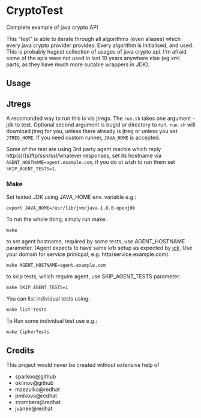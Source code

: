 # CryptoTest
Complete example of java crypto API

This "test" is able to iterate through all algorithms (even aliases) which every java crypto provider provides.
Every algorithm is initialised, and used. This is probably hugest collection of usages of java crypto api. I'm  afraid some of the apis were not used in last 10 years anywhere else (eg xml parts, as they have much more suitable wrappers in JDK).

## Usage

## Jtregs
A recomanded way to run this is via jtregs. The `run.sh` takes one argument - jdk to test.  Optional second argument is bugid or directory to run.
`run.sh` will download jtreg for you, unless there already is jtreg or unless you set `JTREG_HOME`. If you need custom runner, `JAVA_HOME` is accepted.

Some of the test are using 3rd party agent machie which reply http(s)/(s)ftp/ssh/ssl/whatever responses, set its hostname via `AGENT_HOSTNAME=agent.example.com`, if you do ot wish to run them set ` SKIP_AGENT_TESTS=1`.

### Make

Set tested JDK using JAVA_HOME env. variable e.g.:
```
export JAVA_HOME=/usr/lib/jvm/java-1.8.0-openjdk
```
To run the whole thing, simply run make:
```
make
```
to set agent hostname, required by some tests, use AGENT_HOSTNAME parameter. (Agent expects to have same krb setup as expected by [jck](https://web.archive.org/web/20201126185131/https://icedtea.classpath.org/wiki/JCKDistilled#kerberos_prep). Use your domain for service prinicpal, e.g. http/service.example.com).
```
make AGENT_HOSTNAME=agent.example.com
```
to skip tests, which require agent, use SKIP_AGENT_TESTS parameter:
```
make SKIP_AGENT_TESTS=1
```
You can list individual tests using:
```
make list-tests
```
To Run some individual test use e.g.:
```
make CipherTests
```

## Credits
 
 This project would never be created without extensive help of
  *  sparkoo@github
  *  oklinov@github
  *  mzezulka@redhat
  *  pmikova@redhat
  *  zzambers@redhat
  *  jvanek@redhat

